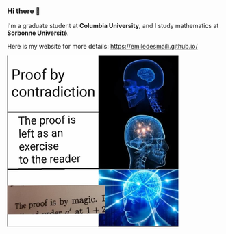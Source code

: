 ### Hi there 👋

<!--
**emileDesmaili/emileDesmaili** is a ✨ _special_ ✨ repository because its `README.md` (this file) appears on your GitHub profile.

Here are some ideas to get you started:

- 🔭 I’m currently working on ...
- 🌱 I’m currently learning ...
- 👯 I’m looking to collaborate on ...
- 🤔 I’m looking for help with ...
- 💬 Ask me about ...
- 📫 How to reach me: ...
- 😄 Pronouns: ...
- ⚡ Fun fact: ...
-->

I'm a graduate student at **Columbia University**, and I study mathematics at **Sorbonne Université**. 


Here is my website for more details: https://emiledesmaili.github.io/

<img src="proofmeme.jpg" width="400" height="400"/>






